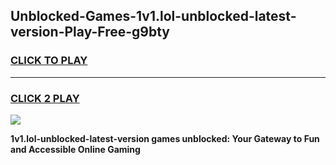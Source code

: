 
## Unblocked-Games-1v1.lol-unblocked-latest-version-Play-Free-g9bty
<h3>
<a href="https://premium76.site?title=1v1.lol-unblocked-latest-version&ref=10A">CLICK TO PLAY</a></h3>
<hr>

<h3>
<a href="https://premium76.site?title=1v1.lol-unblocked-latest-version&ref=10A">CLICK 2 PLAY</a>
  
</h3>

<a href="https://premium76.site?title=1v1.lol-unblocked-latest-version&ref=10A"><img src="https://clearcache.store/games.png"></a>


**1v1.lol-unblocked-latest-version games unblocked: Your Gateway to Fun and Accessible Online Gaming**
